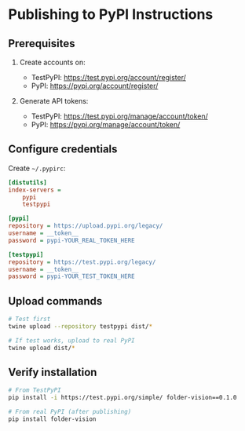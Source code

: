 # Publishing to PyPI Instructions

## Prerequisites
1. Create accounts on:
   - TestPyPI: https://test.pypi.org/account/register/
   - PyPI: https://pypi.org/account/register/

2. Generate API tokens:
   - TestPyPI: https://test.pypi.org/manage/account/token/
   - PyPI: https://pypi.org/manage/account/token/

## Configure credentials
Create `~/.pypirc`:
```ini
[distutils]
index-servers =
    pypi
    testpypi

[pypi]
repository = https://upload.pypi.org/legacy/
username = __token__
password = pypi-YOUR_REAL_TOKEN_HERE

[testpypi]
repository = https://test.pypi.org/legacy/
username = __token__
password = pypi-YOUR_TEST_TOKEN_HERE
```

## Upload commands
```bash
# Test first
twine upload --repository testpypi dist/*

# If test works, upload to real PyPI
twine upload dist/*
```

## Verify installation
```bash
# From TestPyPI
pip install -i https://test.pypi.org/simple/ folder-vision==0.1.0

# From real PyPI (after publishing)
pip install folder-vision
```